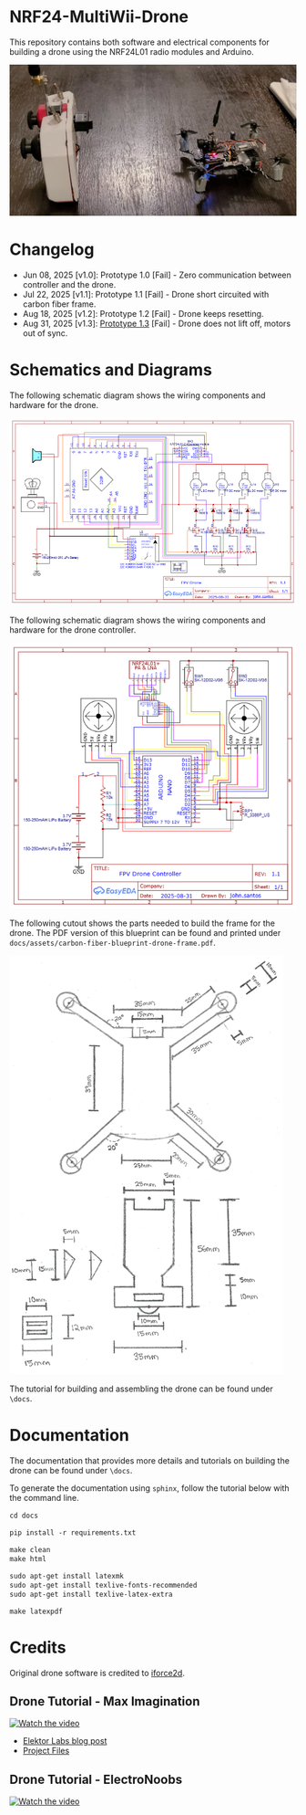 # NRF24-MultiWii-Drone

This repository contains both software and electrical components for building a drone using the NRF24L01 radio modules and Arduino.

![Prototype One](docs/assets/prototype_1.3.jpg)

# Changelog

* Jun 08, 2025 [v1.0]: Prototype 1.0 [Fail] - Zero communication between controller and the drone.
* Jul 22, 2025 [v1.1]: Prototype 1.1 [Fail] - Drone short circuited with carbon fiber frame. 
* Aug 18, 2025 [v1.2]: Prototype 1.2 [Fail] - Drone keeps resetting.
* Aug 31, 2025 [v1.3]: [Prototype 1.3](https://youtu.be/l2KEjdwurtw?si=Yr7yQo37yw-8ZKtF) [Fail] - Drone does not lift off, motors out of sync. 

# Schematics and Diagrams

The following schematic diagram shows the wiring components and hardware for the drone.

![Drone Schematic](docs/assets/schematic_drone.png)

The following schematic diagram shows the wiring components and hardware for the drone controller. 

![Controller Schematic](docs/assets/schematic_controller.png)

The following cutout shows the parts needed to build the frame for the drone. The PDF version of this blueprint can be found and printed under `docs/assets/carbon-fiber-blueprint-drone-frame.pdf`.

![Drone Frame Blueprint](docs/assets/carbon-fiber-blueprint-drone-frame.png)

The tutorial for building and assembling the drone can be found under `\docs`.

# Documentation

The documentation that provides more details and tutorials on building the drone can be found under `\docs`. 

To generate the documentation using `sphinx`, follow the tutorial below with the command line. 

```shell
cd docs
```

```shell
pip install -r requirements.txt
```

```shell
make clean
make html
```

```shell
sudo apt-get install latexmk
sudo apt-get install texlive-fonts-recommended
sudo apt-get install texlive-latex-extra
```

```shell
make latexpdf
```

# Credits

Original drone software is credited to [iforce2d](https://www.youtube.com/@iforce2d).

## Drone Tutorial - Max Imagination

[![Watch the video](https://img.youtube.com/vi/Sa6EslOHsI0/0.jpg)](https://www.youtube.com/watch?v=Sa6EslOHsI0)

* [Elektor Labs blog post](https://www.elektormagazine.com/labs/make-a-tiny-arduino-drone-with-fpv-camera)
* [Project Files](https://drive.google.com/drive/folders/1mWTCPN2daOcmTa4wUF0j8qPXhXvxLfkK)

## Drone Tutorial - ElectroNoobs

[![Watch the video](https://img.youtube.com/vi/J0x4ChjUS00/0.jpg)](https://www.youtube.com/watch?v=J0x4ChjUS00&t=719s)

